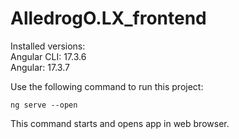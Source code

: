 # AlledrogO.LX_frontend

Installed versions:  
Angular CLI: 17.3.6  
Angular: 17.3.7

Use the following command to run this project:

`ng serve --open`  

This command starts and opens app in web browser.